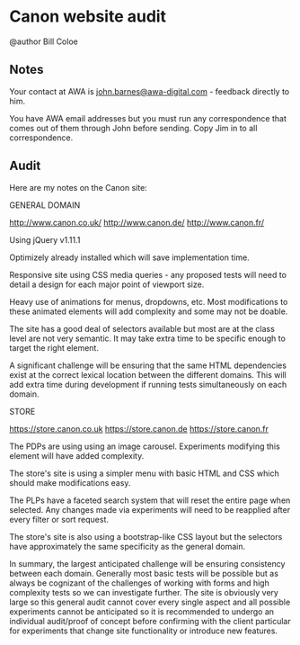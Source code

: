 # Canon website audit

@author Bill Coloe

## Notes

Your contact at AWA is john.barnes@awa-digital.com - feedback directly to him. 

You have AWA email addresses but you must run any correspondence that comes out of 
them through John before sending. Copy Jim in to all correspondence.

## Audit

Here are my notes on the Canon site:

GENERAL DOMAIN

http://www.canon.co.uk/
http://www.canon.de/
http://www.canon.fr/

Using jQuery v1.11.1

Optimizely already installed which will save implementation time.

Responsive site using CSS media queries - any proposed tests will need to detail a design for each major point of viewport size.

Heavy use of animations for menus, dropdowns, etc. Most modifications to these animated elements will add complexity and some may not be doable.

The site has a good deal of selectors available but most are at the class level are not very semantic. It may take extra time to be specific enough to target the right element.

A significant challenge will be ensuring that the same HTML dependencies exist at the correct lexical location between the different domains. This will add extra time during development if running tests simultaneously on each domain.

STORE

https://store.canon.co.uk
https://store.canon.de
https://store.canon.fr

The PDPs are using using an image carousel. Experiments modifying this element will have added complexity.

The store's site is using a simpler menu with basic HTML and CSS which should make modifications easy. 

The PLPs have a faceted search system that will reset the entire page when selected. Any changes made via experiments will need to be reapplied after every filter or sort request.

The store's site is also using a bootstrap-like CSS layout but the selectors have approximately the same specificity as the general domain.

In summary, the largest anticipated challenge will be ensuring consistency between each domain. Generally most basic tests will be possible but as always be cognizant of the challenges of working with forms and high complexity tests so we can investigate further. The site is obviously very large so this general audit cannot cover every single aspect and all possible experiments cannot be anticipated so it is recommended to undergo an individual audit/proof of concept before confirming with the client particular for experiments that change site functionality or introduce new features.
